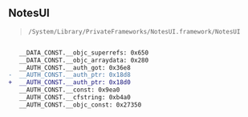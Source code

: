 ## NotesUI

> `/System/Library/PrivateFrameworks/NotesUI.framework/NotesUI`

```diff

   __DATA_CONST.__objc_superrefs: 0x650
   __DATA_CONST.__objc_arraydata: 0x280
   __AUTH_CONST.__auth_got: 0x36e8
-  __AUTH_CONST.__auth_ptr: 0x18d8
+  __AUTH_CONST.__auth_ptr: 0x18d0
   __AUTH_CONST.__const: 0x9ea0
   __AUTH_CONST.__cfstring: 0xb4a0
   __AUTH_CONST.__objc_const: 0x27350

```
